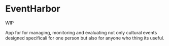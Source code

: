# EventHarbor
WIP
 
App for for managing, monitoring and evaluating not only cultural events designed specificali for one person but also for anyone who thing its useful.

